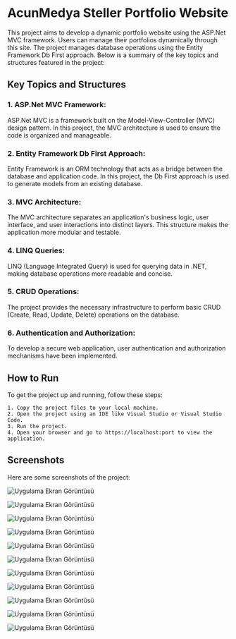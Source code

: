 # AcunMedya Steller Portfolio Website

This project aims to develop a dynamic portfolio website using the ASP.Net MVC framework. Users can manage their portfolios dynamically through this site. The project manages database operations using the Entity Framework Db First approach. Below is a summary of the key topics and structures featured in the project:




## Key Topics and Structures

### 1. ASP.Net MVC Framework:

ASP.Net MVC is a framework built on the Model-View-Controller (MVC) design pattern. In this project, the MVC architecture is used to ensure the code is organized and manageable.

### 2. Entity Framework Db First Approach:
Entity Framework is an ORM technology that acts as a bridge between the database and application code. In this project, the Db First approach is used to generate models from an existing database.

### 3. MVC Architecture:
The MVC architecture separates an application's business logic, user interface, and user interactions into distinct layers. This structure makes the application more modular and testable.

### 4. LINQ Queries:
LINQ (Language Integrated Query) is used for querying data in .NET, making database operations more readable and concise.

### 5. CRUD Operations:
The project provides the necessary infrastructure to perform basic CRUD (Create, Read, Update, Delete) operations on the database.

### 6. Authentication and Authorization:
To develop a secure web application, user authentication and authorization mechanisms have been implemented.

  
## How to Run

To get the project up and running, follow these steps:

    1. Copy the project files to your local machine.
    2. Open the project using an IDE like Visual Studio or Visual Studio Code.
    3. Run the project.
    4. Open your browser and go to https://localhost:port to view the application.

    

  
## Screenshots
Here are some screenshots of the project:



![Uygulama Ekran Görüntüsü](https://i.hizliresim.com/mfszsmu.jpg)


![Uygulama Ekran Görüntüsü](https://i.hizliresim.com/9rbz50g.jpg)

![Uygulama Ekran Görüntüsü](https://i.hizliresim.com/5pnhrqs.jpg)

![Uygulama Ekran Görüntüsü](https://i.hizliresim.com/hbt75p9.jpg)

![Uygulama Ekran Görüntüsü](https://i.hizliresim.com/d594knl.jpg)

![Uygulama Ekran Görüntüsü](https://i.hizliresim.com/69v9mjm.jpg)

![Uygulama Ekran Görüntüsü](https://i.hizliresim.com/6392ydq.jpg)

![Uygulama Ekran Görüntüsü](https://i.hizliresim.com/ofmj1lp.jpg)

![Uygulama Ekran Görüntüsü](https://i.hizliresim.com/4gkxypk.jpg)

![Uygulama Ekran Görüntüsü](https://i.hizliresim.com/1mpuebg.jpg)

![Uygulama Ekran Görüntüsü](https://i.hizliresim.com/nd0yynp.jpg)
  
